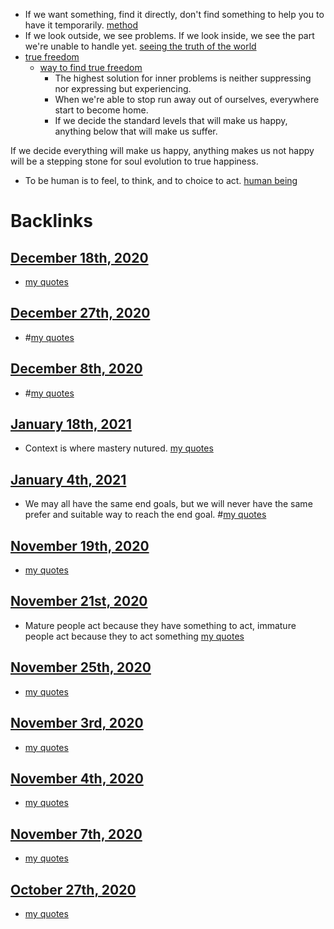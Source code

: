 -  If we want something, find it directly, don't find something to help you to have it temporarily. [method](<method.md>)
- If we look outside, we see problems. If we look inside, we see the part we're unable to handle yet. [seeing the truth of the world](<seeing the truth of the world.md>)
- [true freedom](<true freedom.md>)
    - [way to find true freedom](<way to find true freedom.md>)
        - The highest solution for inner problems is neither suppressing nor expressing but experiencing. 
        - When we're able to stop run away out of ourselves, everywhere start to become home. 
        - If we decide the standard levels that will make us happy, anything below that will make us suffer. 

If we decide everything will make us happy, anything makes us not happy will be a stepping stone for soul evolution to true happiness. 
- To be human is to feel, to think, and to choice to act. [human being](<human being.md>)

# Backlinks
## [December 18th, 2020](<December 18th, 2020.md>)
- [my quotes](<my quotes.md>)

## [December 27th, 2020](<December 27th, 2020.md>)
- #[my quotes](<my quotes.md>)

## [December 8th, 2020](<December 8th, 2020.md>)
- #[my quotes](<my quotes.md>)

## [January 18th, 2021](<January 18th, 2021.md>)
- Context is where mastery nutured. [my quotes](<my quotes.md>)

## [January 4th, 2021](<January 4th, 2021.md>)
- We may all have the same end goals, but we will never have the same prefer and suitable way to reach the end goal. #[my quotes](<my quotes.md>)

## [November 19th, 2020](<November 19th, 2020.md>)
- [my quotes](<my quotes.md>)

## [November 21st, 2020](<November 21st, 2020.md>)
- Mature people act because they have something to act, immature people act because they to act something [my quotes](<my quotes.md>)

## [November 25th, 2020](<November 25th, 2020.md>)
- [my quotes](<my quotes.md>)

## [November 3rd, 2020](<November 3rd, 2020.md>)
- [my quotes](<my quotes.md>)

## [November 4th, 2020](<November 4th, 2020.md>)
- [my quotes](<my quotes.md>)

## [November 7th, 2020](<November 7th, 2020.md>)
- [my quotes](<my quotes.md>)

## [October 27th, 2020](<October 27th, 2020.md>)
- [my quotes](<my quotes.md>)


